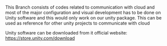 This Branch consists of codes related to communication with cloud and most of the major configuration and visual development has to be done on Unity software and this would only work on our unity package. 
This can be used as reference for other unity projects to communicate with cloud

Unity software can be downloaded from it official website: https://store.unity.com/download 
